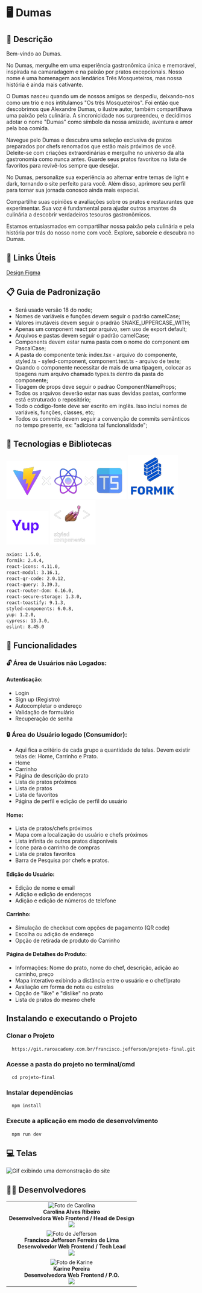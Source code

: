 # 🖥️  Dumas

## 📜 Descrição

 Bem-vindo ao Dumas.

No Dumas, mergulhe em uma experiência gastronômica única e memorável, inspirada na camaradagem e na paixão por pratos excepcionais. Nosso nome é uma homenagem aos lendários Três Mosqueteiros, mas nossa história é ainda mais cativante.  

O Dumas nasceu quando um de nossos amigos se despediu, deixando-nos como um trio e nos intitulamos "Os três Mosqueteiros". Foi então que descobrimos que Alexandre Dumas, o ilustre autor, também compartilhava uma paixão pela culinária. A sincronicidade nos surpreendeu, e decidimos adotar o nome "Dumas" como símbolo da nossa amizade, aventura e amor pela boa comida.

Navegue pelo Dumas e descubra uma seleção exclusiva de pratos preparados por chefs renomados que estão mais próximos de você. Deleite-se com criações extraordinárias e mergulhe no universo da alta gastronomia como nunca antes. Guarde seus pratos favoritos na lista de favoritos para revivê-los sempre que desejar.

No Dumas, personalize sua experiência ao alternar entre temas de light e dark, tornando o site perfeito para você. Além disso, aprimore seu perfil para tornar sua jornada conosco ainda mais especial.

Compartilhe suas opiniões e avaliações sobre os pratos e restaurantes que experimentar. Sua voz é fundamental para ajudar outros amantes da culinária a descobrir verdadeiros tesouros gastronômicos.

Estamos entusiasmados em compartilhar nossa paixão pela culinária e pela história por trás do nosso nome com você. Explore, saboreie e descubra no Dumas.

## 🔗 Links Úteis

  <a href="https://www.figma.com/file/LK8CW3OQ04g5UVSDFVaeq2/teste1?type=design&node-id=0-1&mode=design&t=hxOZ7ETVxXjpEnhW-0" target= "_blank">Design Figma</a>  


## 📋 Guia de Padronização

- Será usado versão 18 do node;
- Nomes de variáveis e funções devem seguir o padrão camelCase;
- Valores imutáveis devem seguir o pradrão SNAKE_UPPERCASE_WITH;
- Apenas um component react por arquivo, sem uso de export default;
- Arquivos e pastas devem seguir o padrão camelCase;
- Components devem estar numa pasta com o nome do component em PascalCase;
- A pasta do componente terá: index.tsx - arquivo do componente, styled.ts - syled-component, component.test.ts - arquivo de teste;
- Quando o componente necessitar de mais de uma tipagem, colocar as tipagens num arquivo chamado types.ts dentro da pasta do componente;
- Tipagem de props deve seguir o padrao ComponentNameProps;
- Todos os arquivos deverão estar nas suas devidas pastas, conforme está estruturado o repositório;
- Todo o código-fonte deve ser escrito em inglês. Isso inclui nomes de variáveis, funções, classes, etc;
- Todos os commits devem seguir a  convenção de commits semânticos no tempo presente, ex: "adiciona tal funcionalidade";

## 🎲 Tecnologias e Bibliotecas 
<img  src="src/assets/vrt.png"  alt="Gif exibindo uma demonstração do site">
<img  src="src/assets/Formik.png"  alt="Gif exibindo uma demonstração do site">
<img  src="src/assets/yup.png"  alt="Gif exibindo uma demonstração do site">
<img  src="src/assets/sc.png"  alt="Gif exibindo uma demonstração do site">

    axios: 1.5.0,
    formik: 2.4.4,
    react-icons: 4.11.0,
    react-modal: 3.16.1,
    react-qr-code: 2.0.12,
    react-query: 3.39.3,
    react-router-dom: 6.16.0,
    react-secure-storage: 1.3.0,
    react-toastify: 9.1.3,
    styled-components: 6.0.8,
    yup: 1.2.0,
    cypress: 13.3.0,
    eslint: 8.45.0


## 🔧 Funcionalidades

### 🔓 Área de Usuários não Logados:

#### Autenticação:

- Login
- Sign up (Registro)
- Autocompletar o endereço
- Validação de formulário
- Recuperação de senha

### 🔒 Área do Usuário logado (Consumidor):

- Aqui fica a critério de cada grupo a quantidade de telas. Devem existir telas de: Home, Carrinho e Prato.
- Home
- Carrinho
- Página de descrição do prato
- Lista de pratos próximos
- Lista de pratos
- Lista de favoritos
- Página de perfil e edição de perfil do usuário

#### Home:

- Lista de pratos/chefs próximos
- Mapa com a localização do usuário e chefs próximos
- Lista infinita de outros pratos disponíveis
- Ícone para o carrinho de compras
- Lista de pratos favoritos
- Barra de Pesquisa por chefs e pratos.

#### Edição do Usuário:

- Edição de nome e email
- Adição e edição de endereços
- Adição e edição de números de telefone

#### Carrinho:

- Simulação de checkout com opções de pagamento (QR code)
- Escolha ou adição de endereço
- Opção de retirada de produto do Carrinho

#### Página de Detalhes do Produto:

- Informações: Nome do prato, nome do chef, descrição, adição ao carrinho, preço
- Mapa interativo exibindo a distância entre o usuário e o chef/prato
- Avaliação em forma de nota ou estrelas
- Opção de "like" e "dislike" no prato
- Lista de pratos do mesmo chefe

## Instalando e executando o Projeto

### Clonar o Projeto

      https://git.raroacademy.com.br/francisco.jefferson/projeto-final.git

### Acesse a pasta do projeto no terminal/cmd

      cd projeto-final

### Instalar dependências

      npm install

### Execute a aplicação em modo de desenvolvimento

      npm run dev

## 💻 Telas

<img src="src/assets/telas.gif" alt="Gif exibindo uma demonstração do site">



## 👩‍💻 Desenvolvedores

<table align="center">
   <tr>
    <td align="center">
      <div>
        <img src="https://media.licdn.com/dms/image/D4D03AQGdtah92H0PvA/profile-displayphoto-shrink_200_200/0/1688405693654?e=1700092800&v=beta&t=8K1bD7bMKHb7C12qVE4w0msU6-sS6RbxgNavbfpPYhw" width="120px;" alt="Foto de Carolina"/><br>
          <b> Carolina Alves Ribeiro </b><br>
          <b> Desenvolvedora Web Frontend / Head de Design </b><br>
            <a href="https://www.linkedin.com/in/carolinaalvesribeiro/" alt="Linkedin"><img src="https://img.shields.io/badge/LinkedIn-0077B5?style=for-the-badge&logo=linkedin&logoColor=white"/ height="20"></a>


  </tr>

  </tr>

  <tr>
    <td align="center">
      <div>
         <img src="https://media.licdn.com/dms/image/D4D03AQHUjJ6lDYidWQ/profile-displayphoto-shrink_200_200/0/1675764205773?e=1700092800&v=beta&t=H5aB40KWbWU4viS4aogoYN7zwXGeBqBLO1sunYnVw5g" width="120px;" alt="Foto de Jefferson"/><br>
          <b> Francisco Jefferson Ferreira de Lima </b><br>
          <b> Desenvolvedor Web Frontend / Tech Lead </b><br>
            <a href="https://www.linkedin.com/in/devkarine/" alt="Linkedin"><img src="https://img.shields.io/badge/LinkedIn-0077B5?style=for-the-badge&logo=linkedin&logoColor=white"/ height="20"></a>
            


  </tr>

  <tr>
    <td align="center">
      <div>
        <img src="https://media.licdn.com/dms/image/D4E03AQHOaaPMmL8djQ/profile-displayphoto-shrink_200_200/0/1678845688632?e=1700092800&v=beta&t=-5RN1UbL6IlJXUkxN8SEmHXTu7TDS-c8tin7T7NkyJU" width="120px;" alt="Foto de Karine"/><br>
          <b> Karine Pereira </b><br>
          <b> Desenvolvedora Web Frontend / P.O. </b><br>
            <a href="https://www.linkedin.com/in/jefferson-lima-40189525b/" alt="Linkedin"><img src="https://img.shields.io/badge/LinkedIn-0077B5?style=for-the-badge&logo=linkedin&logoColor=white"/ height="20"></a>


  </tr>

</table>

